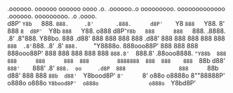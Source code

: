   .oooooo.   oooooo   oooooo     oooo       .o.        .oooooo..o ooooooooo.      ooooooooooooo   .oooooo.   ooooooooo.             .o    .oooo.   
 d8P'  `Y8b   `888.    `888.     .8'       .888.      d8P'    `Y8 `888   `Y88.    8'   888   `8  d8P'  `Y8b  `888   `Y88.         o888   d8P'`Y8b  
888      888   `888.   .8888.   .8'       .8"888.     Y88bo.       888   .d88'         888      888      888  888   .d88'          888  888    888 
888      888    `888  .8'`888. .8'       .8' `888.     `"Y8888o.   888ooo88P'          888      888      888  888ooo88P'           888  888    888 
888      888     `888.8'  `888.8'       .88ooo8888.        `"Y88b  888                 888      888      888  888         8888888  888  888    888 
`88b    d88'      `888'    `888'       .8'     `888.  oo     .d8P  888                 888      `88b    d88'  888                  888  `88b  d88' 
 `Y8bood8P'        `8'      `8'       o88o     o8888o 8""88888P'  o888o               o888o      `Y8bood8P'  o888o                o888o  `Y8bd8P'  
                                                                                                                                                   
                                                                                                                                                   
                                                                                                                                                   
